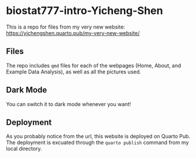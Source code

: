 # biostat777-intro-Yicheng-Shen

This is a repo for files from my very new website: https://yichengshen.quarto.pub/my-very-new-website/

## Files
The repo includes `qmd` files for each of the webpages (Home, About, and Example Data Analysis), as well as all the pictures used. 

## Dark Mode
You can switch it to dark mode whenever you want! 

## Deployment
As you probably notice from the url, this website is deployed on Quarto Pub. The deployment is excuated through the `quarto publish` command from my local directory. 
